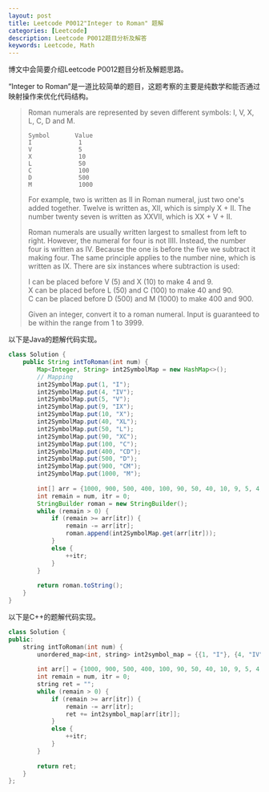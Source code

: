```yaml
---
layout: post
title: Leetcode P0012"Integer to Roman" 题解
categories: [Leetcode]
description: Leetcode P0012题目分析及解答
keywords: Leetcode, Math
---
```


博文中会简要介绍Leetcode P0012题目分析及解题思路。  

“Integer to Roman”是一道比较简单的题目，这题考察的主要是纯数学和能否通过映射操作来优化代码结构。

> Roman numerals are represented by seven different symbols: I, V, X, L, C, D and M.
> ```
> Symbol       Value
> I             1
> V             5
> X             10
> L             50
> C             100
> D             500
> M             1000
> ```
> For example, two is written as II in Roman numeral, just two one's added together. Twelve is written as, XII, which is simply X + II. The number twenty seven is written as XXVII, which is XX + V + II.
> 
> Roman numerals are usually written largest to smallest from left to right. However, the numeral for four is not IIII. Instead, the number four is written as IV. Because the one is before the five we subtract it making four. The same principle applies to the number nine, which is written as IX. There are six instances where subtraction is used:
> 
> I can be placed before V (5) and X (10) to make 4 and 9.  
> X can be placed before L (50) and C (100) to make 40 and 90.  
> C can be placed before D (500) and M (1000) to make 400 and 900.  
> 
> Given an integer, convert it to a roman numeral. Input is guaranteed to be within the range from 1 to 3999.

以下是Java的题解代码实现。
```java
class Solution {
    public String intToRoman(int num) {
        Map<Integer, String> int2SymbolMap = new HashMap<>();
        // Mapping
        int2SymbolMap.put(1, "I");
        int2SymbolMap.put(4, "IV");
        int2SymbolMap.put(5, "V");
        int2SymbolMap.put(9, "IX");
        int2SymbolMap.put(10, "X");
        int2SymbolMap.put(40, "XL");
        int2SymbolMap.put(50, "L");
        int2SymbolMap.put(90, "XC");
        int2SymbolMap.put(100, "C");
        int2SymbolMap.put(400, "CD");
        int2SymbolMap.put(500, "D");
        int2SymbolMap.put(900, "CM");
        int2SymbolMap.put(1000, "M");
        
        int[] arr = {1000, 900, 500, 400, 100, 90, 50, 40, 10, 9, 5, 4, 1};
        int remain = num, itr = 0;
        StringBuilder roman = new StringBuilder();
        while (remain > 0) {
            if (remain >= arr[itr]) {
                remain -= arr[itr];
                roman.append(int2SymbolMap.get(arr[itr]));
            }
            else {
                ++itr;
            }
        }
        
        return roman.toString();
    }
}
```

以下是C++的题解代码实现。
```c++
class Solution {
public:
    string intToRoman(int num) {
        unordered_map<int, string> int2symbol_map = {{1, "I"}, {4, "IV"}, {5, "V"}, {9, "IX"},{10, "X"}, {40, "XL"}, {50, "L"},{90, "XC"},{100, "C"}, {400, "CD"},{500, "D"},{900, "CM"}, {1000, "M"}};
        
        int arr[] = {1000, 900, 500, 400, 100, 90, 50, 40, 10, 9, 5, 4, 1};
        int remain = num, itr = 0;
        string ret = "";
        while (remain > 0) {
            if (remain >= arr[itr]) {
                remain -= arr[itr];
                ret += int2symbol_map[arr[itr]];
            }
            else {
                ++itr;
            }
        }
        
        return ret;
    }
};
```
